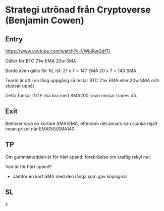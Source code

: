 # Strategi utrönad från Cryptoverse (Benjamin Cowen)

## Entry

https://www.youtube.com/watch?v=VWjuRwGdfTI

Gäller för BTC
21w EMA
20w SMA

Borde även gälla för 1d, isf:
21 x 7 = 147 EMA
20 x 7 = 140 SMA

Teorin är att i en lång uppgång så testar BTC 21w EMA eller 20w SMA och studsar uppåt

Detta funkar INTE lika bra med SMA200; man missar trades då.

## Exit

Behöver vara en kortare SMA/EMA, eftersom det annars kan sjunka rejält innan priset når EMA150/SMA140.

## TP

Om gummisnodden är för hårt spänd: förebråelse om kraftig rekyl ner.

Vad är för hårt spänd?

- Jämför en kort SMA med den långa som gav köpsignal

## SL

x
